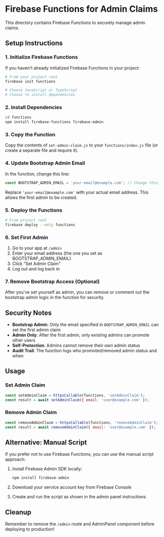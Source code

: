 # Firebase Functions for Admin Claims

This directory contains Firebase Functions to securely manage admin claims.

## Setup Instructions

### 1. Initialize Firebase Functions

If you haven't already initialized Firebase Functions in your project:

```bash
# From your project root
firebase init functions

# Choose JavaScript or TypeScript
# Choose to install dependencies
```

### 2. Install Dependencies

```bash
cd functions
npm install firebase-functions firebase-admin
```

### 3. Copy the Function

Copy the contents of `set-admin-claim.js` to your `functions/index.js` file (or create a separate file and require it).

### 4. Update Bootstrap Admin Email

In the function, change this line:
```javascript
const BOOTSTRAP_ADMIN_EMAIL = 'your-email@example.com'; // Change this!
```

Replace `'your-email@example.com'` with your actual email address. This allows the first admin to be created.

### 5. Deploy the Functions

```bash
# From project root
firebase deploy --only functions
```

### 6. Set First Admin

1. Go to your app at `/admin`
2. Enter your email address (the one you set as BOOTSTRAP_ADMIN_EMAIL)
3. Click "Set Admin Claim"
4. Log out and log back in

### 7. Remove Bootstrap Access (Optional)

After you've set yourself as admin, you can remove or comment out the bootstrap admin logic in the function for security.

## Security Notes

- **Bootstrap Admin**: Only the email specified in `BOOTSTRAP_ADMIN_EMAIL` can set the first admin claim
- **Admin Only**: After the first admin, only existing admins can promote other users
- **Self-Protection**: Admins cannot remove their own admin status
- **Audit Trail**: The function logs who promoted/removed admin status and when

## Usage

### Set Admin Claim
```javascript
const setAdminClaim = httpsCallable(functions, 'setAdminClaim');
const result = await setAdminClaim({ email: 'user@example.com' });
```

### Remove Admin Claim
```javascript
const removeAdminClaim = httpsCallable(functions, 'removeAdminClaim');
const result = await removeAdminClaim({ email: 'user@example.com' });
```

## Alternative: Manual Script

If you prefer not to use Firebase Functions, you can use the manual script approach:

1. Install Firebase Admin SDK locally:
   ```bash
   npm install firebase-admin
   ```

2. Download your service account key from Firebase Console

3. Create and run the script as shown in the admin panel instructions

## Cleanup

Remember to remove the `/admin` route and AdminPanel component before deploying to production!